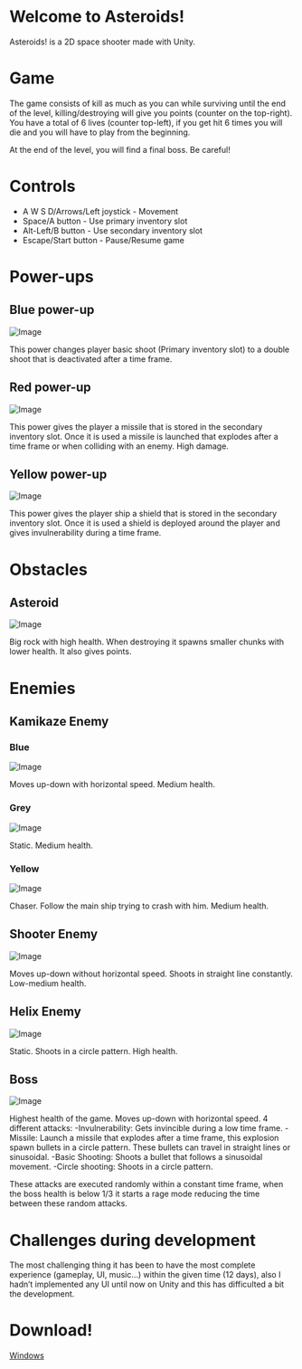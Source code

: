 # Welcome to Asteroids!

Asteroids! is a 2D space shooter made with Unity.

# Game

The game consists of kill as much as you can while surviving until the end of the level, killing/destroying will give you points (counter on the top-right). You have a total of 6  lives (counter top-left), if you get hit 6 times you will die and you will have to play from the beginning.

At the end of the level, you will find a final boss. Be careful!

# Controls

* A W S D/Arrows/Left joystick - Movement
* Space/A button - Use primary inventory slot
* Alt-Left/B button - Use secondary inventory slot
* Escape/Start button - Pause/Resume game

# Power-ups
## Blue power-up
![Image](https://i.imgur.com/L0QSQSB.png)

This power changes player basic shoot (Primary inventory slot) to a double shoot that is deactivated after a time frame.

## Red power-up
![Image](https://i.imgur.com/2oPBozC.png)

This power gives the player a missile that is stored in the secondary inventory slot. Once it is used a missile is launched that explodes after a time frame or when colliding with an enemy. High damage.

## Yellow power-up
![Image](https://i.imgur.com/LI7ya2M.png)

This power gives the player ship a shield that is stored in the secondary inventory slot. Once it is used a shield is deployed around the player and gives invulnerability during a time frame.

# Obstacles
## Asteroid
![Image](https://i.imgur.com/ouwrP8L.png)

Big rock with high health. When destroying it spawns smaller chunks with lower health. It also gives points.

# Enemies
## Kamikaze Enemy
### Blue
![Image](https://i.imgur.com/txBBSFf.png)

Moves up-down with horizontal speed. Medium health.

### Grey
![Image](https://i.imgur.com/hJ9rUEz.png)

Static. Medium health.

### Yellow
![Image](https://i.imgur.com/QsaEfPX.png)

Chaser. Follow the main ship trying to crash with him. Medium health.

## Shooter Enemy
![Image](https://i.imgur.com/rvf3837.png)

Moves up-down without horizontal speed. Shoots in straight line constantly. Low-medium health.

## Helix Enemy
![Image](https://i.imgur.com/UwEPFjV.png)

Static. Shoots in a circle pattern. High health.

## Boss
![Image](https://i.imgur.com/adTJiN7.png)

Highest health of the game. Moves up-down with horizontal speed. 4 different attacks:
-Invulnerability: Gets invincible during a low time frame.
-Missile: Launch a missile that explodes after a time frame, this explosion spawn bullets in a circle pattern. These bullets can travel in straight lines or sinusoidal.
-Basic Shooting: Shoots a bullet that follows a sinusoidal movement.
-Circle shooting: Shoots in a circle pattern.

These attacks are executed randomly within a constant time frame, when the boss health is below 1/3 it starts a rage mode reducing the time between these random attacks.

# Challenges during development

The most challenging thing it has been to have the most complete experience (gameplay, UI, music…) within the given time (12 days), also I hadn’t implemented any UI until now on Unity and this has difficulted a bit the development.


# Download!

[Windows](https://github.com/sliz3r/Asteroids/releases/tag/v1.0)

